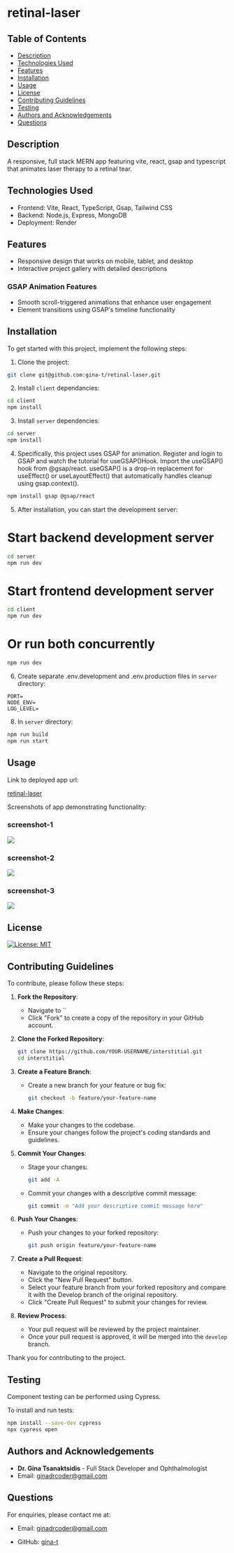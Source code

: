 # retinal-laser

## Table of Contents

- [Description](#description)
- [Technologies Used](#technologies-used)
- [Features](#features)
- [Installation](#installation)
- [Usage](#usage)
- [License](#license)
- [Contributing Guidelines](#contributing-guidelines)
- [Testing](#testing)
- [Authors and Acknowledgements](#authors-and-acknowledgements)
- [Questions](#questions)

## Description

A responsive, full stack MERN app featuring vite, react, gsap and typescript that animates laser therapy to a retinal tear.

## Technologies Used

- Frontend: Vite, React, TypeScript, Gsap, Tailwind CSS
- Backend: Node.js, Express, MongoDB
- Deployment: Render


## Features

- Responsive design that works on mobile, tablet, and desktop
- Interactive project gallery with detailed descriptions

### GSAP Animation Features

- Smooth scroll-triggered animations that enhance user engagement
- Element transitions using GSAP's timeline functionality

## Installation

To get started with this project, implement the following steps:

1. Clone the project:

```zsh
git clone git@github.com:gina-t/retinal-laser.git
```

2. Install `client` dependancies:

```zsh
cd client
npm install 
```

3. Install `server` dependencies:

```zsh
cd server
npm install
```

4. Specifically, this project uses GSAP for animation. Register and login to GSAP and watch the tutorial for useGSAP()Hook. Import the useGSAP() hook from @gsap/react. useGSAP() is a drop-in replacement for useEffect() or useLayoutEffect() that automatically handles cleanup using gsap.context().

```zsh
npm install gsap @gsap/react
```

5. After installation, you can start the development server:

# Start backend development server

```zsh
cd server
npm run dev
```

# Start frontend development server
```zsh
cd client
npm run dev
```


# Or run both concurrently

```zsh
npm run dev
```

6. Create separate .env.development and .env.production files in `server` directory:

```plaintext
PORT=
NODE_ENV=
LOG_LEVEL=
```

8. In `server` directory:

```zsh
npm run build
npm run start
```


## Usage

Link to deployed app url:

[retinal-laser]()

Screenshots of app demonstrating functionality:

### screenshot-1

![](./client/src/assets/screenshot-1.png)

### screenshot-2

![](./client/src/assets/screenshot-2.png)

### screenshot-3

![](./client/src/assets/screenshot-3.png)


## License

[![License: MIT](https://img.shields.io/badge/License-MIT-yellow.svg)](https://opensource.org/licenses/MIT)


## Contributing Guidelines

To contribute, please follow these steps:

1. **Fork the Repository**:
   - Navigate to ``
   - Click "Fork" to create a copy of the repository in your GitHub account.

2. **Clone the Forked Repository**:
   ```zsh
   git clone https://github.com/YOUR-USERNAME/interstitial.git
   cd interstitial
   ```

3. **Create a Feature Branch**:
   - Create a new branch for your feature or bug fix:
     ```zsh
     git checkout -b feature/your-feature-name
     ```
4. **Make Changes**:
   - Make your changes to the codebase.
   - Ensure your changes follow the project's coding standards and guidelines.

5. **Commit Your Changes**:
   - Stage your changes:
     ```zsh
     git add -A
     ```
   - Commit your changes with a descriptive commit message:
     ```zsh
     git commit -m "Add your descriptive commit message here"
     ```

6. **Push Your Changes**:
   - Push your changes to your forked repository:
     ```zsh
     git push origin feature/your-feature-name
     ```

7. **Create a Pull Request**:
   - Navigate to the original repository.
   - Click the "New Pull Request" button.
   - Select your feature branch from your forked repository and compare it with the Develop branch of the original repository.
   - Click "Create Pull Request" to submit your changes for review.

8. **Review Process**:
   - Your pull request will be reviewed by the project maintainer.
   - Once your pull request is approved, it will be merged into the `develop` branch.

Thank you for contributing to the project.

## Testing

Component testing can be performed using Cypress.

To install and run tests:

```zsh
npm install --save-dev cypress
npx cypress open
```

## Authors and Acknowledgements

- **Dr. Gina Tsanaktsidis** - Full Stack Developer and Ophthalmologist
- Email: [ginadrcoder@gmail.com](mailto:ginadrcoder@gmail.com)


## Questions

For enquiries, please contact me at:

- Email: [ginadrcoder@gmail.com](mailto:ginadrcoder@gmail.com)

- GitHub: [gina-t](https://github.com/gina-t)
